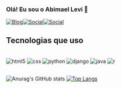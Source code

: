 ### Olá! Eu sou o Abimael Levi 👋 

[![Blog](https://img.shields.io/badge/dev.to-0A0A0A?style=for-the-badge&logo=devdotto&logoColor=white)](https://abimaellevi.com.br)[![Social](https://img.shields.io/badge/Instagram-E4405F?style=for-the-badge&logo=instagram&logoColor=white)](https://www.instagram.com/a.levirds)[![Social](https://img.shields.io/badge/LinkedIn-0077B5?style=for-the-badge&logo=linkedin&logoColor=white)](https://www.linkedin.com/in/abimael-levi-957668241/)  

## Tecnologias que uso 

<div style="display: inline_block"><br>
	<img align="center"  alt="html5" src="https://img.shields.io/badge/HTML-239120?style=for- the-badge&logo=html5&logoColor=white"/> 
	<img align="center"  alt="css" src="https://img.shields.io/badge/CSS3-1572B6?style=for-the-badge&logo=css3&logoColor=white"/>
	<img align="center"  alt="python" src="https://img.shields.io/badge/Python-14354C?style=for-the-badge&logo=python&logoColor=whitee"/>
	<img align="center"  alt="django" src="https://img.shields.io/badge/Django-092E20?style=for-the-badge&logo=django&logoColor=white"/>
	<img align="center"  alt="java" src="https://img.shields.io/badge/Java-ED8B00?style=for-the-badge&logo=openjdk&logoColor=white"/>
	<img align="center"  alt="r" src="https://img.shields.io/badge/R-276DC3?style=for-the-badge&logo=r&logoColor=white"/> 

</div> 
<br/>
 
 ![Anurag's GitHub stats](https://github-readme-stats.vercel.app/api?username=Abimaellevi&show_icons=true&theme=synthwave) [      	            ![Top Langs](https://github-readme-stats.vercel.app/api/top-langs/?username=Abimaellevi&layout=donut)](https://github.com/Abimaellevi/github-readme-stats)


